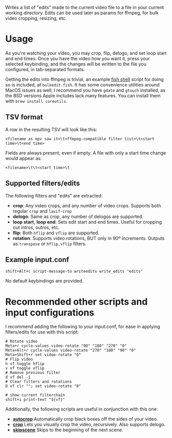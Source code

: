 Writes a list of "edits" made to the current video file to a file in your current working directory. Edits can be used later as params for ffmpeg, for bulk video cropping, resizing, etc.

# Usage
As you're watching your video, you may crop, flip, delogo, and set loop start and end times. Once you have the video how you want it, press your selected keybinding, and the changes will be written to the file you configured, in tab-separated formats.

Getting the edits into ffmpeg is trivial, an example [fish shell](https://fishshell.com/) script for doing so is included, at `bulkedit.fish`. It has some convenience utilities around MacOS issues as well; I recommend you have `gdate` and `gtouch` installed, as the BSD versions Apple includes lack many features. You can install them with `brew install coreutils`.

## TSV format
A row in the resulting TSV will look like this:
```
<filename as mpv saw it>\t<ffmpeg-compatible filter list>\t<start time>\t<end time>
```

Fields are always present, even if empty. A file with only a start time change would appear as:

```
<filename>\t\t<start time>\t
```

## Supported filters/edits
The following filters and "edits" are extracted:
+ **crop**: Any video crops, and any number of video crops. Supports both regular `crop` and `lavif-crop`
+ **delogo**: Same as crop, any number of delogos are supported.
+ **loop start**, **loop end**: Sets edit start and end times. Useful for cropping out intros, outros, etc.
+ **flip**: Both `hflip` and `vflip` are supported.
+ **rotation**: Supports video rotations, BUT only in 90º increments. Outputs as `transpose` _or_ `hflip,vflip` filters.

## Example input.conf
```
shift+Alt+c script-message-to writeedits write_edits "edits"
```
No default keybindings are provided.


# Recommended other scripts and input configurations
I recommend adding the following to your input.conf, for ease in applying filters/edits for use with this script:
```
# Rotate video
Meta+r cycle-values video-rotate "90" "180" "270" "0"
Meta+Alt+r cycle-values video-rotate "270" "180" "90" "0"
Meta+Shift+r set video-rotate "0"
# Flip video
h vf toggle hflip
v vf toggle vflip
# Remove previous filter
d vf del -1
# Clear filters and rotations
D vf clr ""; set video-rotate "0"

# show current filterchain
shift+i print-text "${vf}"
```

Additionally, the following scripts are useful in conjunction with this one:
+ **[autocrop](https://github.com/mpv-player/mpv/blob/master/TOOLS/lua/autocrop.lua)** Automatically crop black boxes off the sides of your video.
+ **[crop](https://github.com/occivink/mpv-scripts#croplua)** Lets you visually crop the video, recursively. Also supports delogo.
+ **[skipscene](https://github.com/paradox460/mpv-scripts/tree/master/skipsegment)** Skips to the beginning of the next scene.
